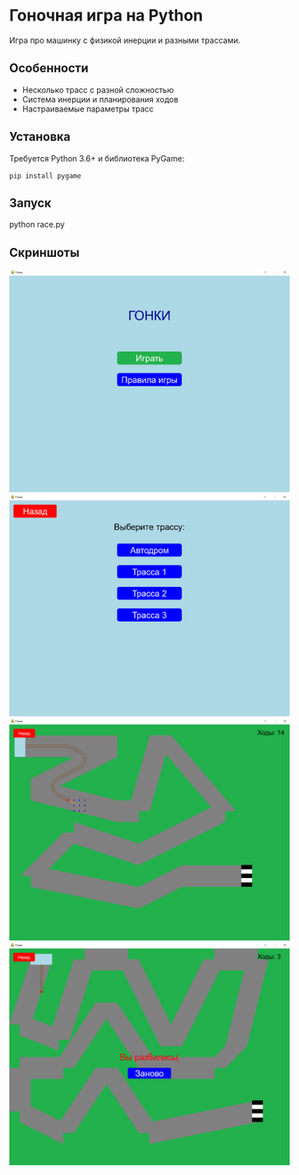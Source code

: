 # Гоночная игра на Python
Игра про машинку с физикой инерции и разными трассами.

## Особенности
- Несколько трасс с разной сложностью
- Система инерции и планирования ходов
- Настраиваемые параметры трасс

## Установка
Требуется Python 3.6+ и библиотека PyGame:
```
pip install pygame
```

## Запуск

python race.py

## Скриншоты
![Меню](Screenshots/Screen1.png) 
![Выбор трассы](Screenshots/Screen2.png)
![Геймплей](Screenshots/Screen3.png)
![Поражение](Screenshots/Srceen4.png) 
